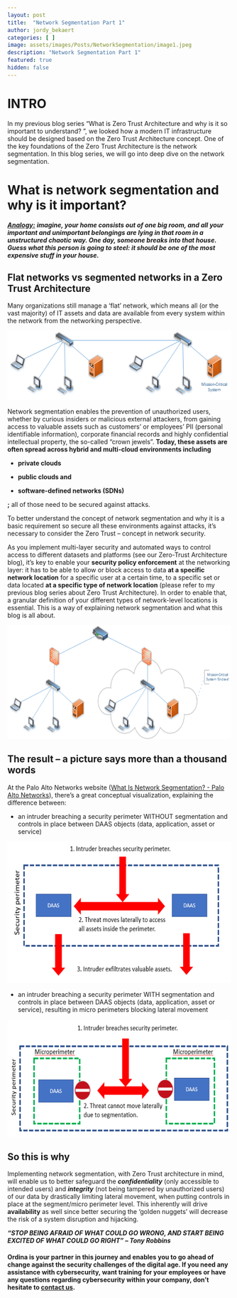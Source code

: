 ```yaml
---
layout: post
title:  "Network Segmentation Part 1"
author: jordy_bekaert
categories: [ ]
image: assets/images/Posts/NetworkSegmentation/image1.jpeg
description: "Network Segmentation Part 1"
featured: true
hidden: false
---
```


INTRO 
=====

In my previous blog series “What is Zero Trust Architecture and why is it so important to understand? ”, we looked how a modern IT infrastructure should be designed based on the Zero Trust Architecture concept. One of the key foundations of the Zero Trust Architecture is the network segmentation. In this blog series, we will go into deep dive on the network segmentation.

What is network segmentation and why is it important?
=====================================================

***<u>Analogy:</u>*** ***imagine, your home consists out of one big room, and all your important and unimportant belongings are lying in that room in a unstructured chaotic way. One day, someone breaks into that house. Guess what this person is going to steel: it should be one of the most expensive stuff in your house.***

Flat networks vs segmented networks in a Zero Trust Architecture
----------------------------------------------------------------

Many organizations still manage a ‘flat’ network, which means all (or the vast majority) of IT assets and data are available from every system within the network from the networking perspective.

<img src="assets/images/Posts/NetworkSegmentation/image2.png" style="width:5.88681in;height:1.62292in"/>

Network segmentation enables the prevention of unauthorized users, whether by curious insiders or malicious external attackers, from gaining access to valuable assets such as customers’ or employees’ PII (personal identifiable information), corporate financial records and highly confidential intellectual property, the so-called “crown jewels”. **Today, these assets are often spread across hybrid and multi-cloud environments including**

-   **private clouds**

-   **public clouds and**

-   **software-defined networks (SDNs)**

**;** all of those need to be secured against attacks.

To better understand the concept of network segmentation and why it is a basic requirement so secure all these environments against attacks, it’s necessary to consider the Zero Trust – concept in network security.

As you implement multi-layer security and automated ways to control access to different datasets and platforms (see our Zero-Trust Architecture blog), it’s key to enable your **security policy enforcement** at the networking layer: it has to be able to allow or block access to data **at a specific network location** for a specific user at a certain time, to a specific set or data located **at a specific type of network location** (please refer to my previous blog series about Zero Trust Architecture). In order to enable that, a granular definition of your different types of network-level locations is essential. This is a way of explaining network segmentation and what this blog is all about.

<img src="assets/images/Posts/NetworkSegmentation/image3.png" style="width:6.29861in;height:2.66111in"/>

The result – a picture says more than a thousand words
------------------------------------------------------

At the Palo Alto Networks website ([<u>What Is Network Segmentation? - Palo Alto Networks</u>](https://www.paloaltonetworks.com/cyberpedia/what-is-network-segmentation)), there’s a great conceptual visualization, explaining the difference between:

-   an intruder breaching a security perimeter WITHOUT segmentation and controls in place between DAAS objects (data, application, asset or service)

<img src="assets/images/Posts/NetworkSegmentation/image4.png" style="width:6.29861in;height:3.31944in"/>

-   an intruder breaching a security perimeter WITH segmentation and controls in place between DAAS objects (data, application, asset or service), resulting in micro perimeters blocking lateral movement

<img src="assets/images/Posts/NetworkSegmentation/image5.png" style="width:6.29861in;height:2.74167in"/>

So this is why
--------------

Implementing network segmentation, with Zero Trust architecture in mind, will enable us to better safeguard the ***confidentiality*** (only accessible to intended users) and ***integrity*** (not being tampered by unauthorized users) of our data by drastically limiting lateral movement, when putting controls in place at the segment/micro perimeter level. This inherently will drive **availability** as well since better securing the ‘golden nuggets’ will decrease the risk of a system disruption and hijacking.

***“STOP BEING AFRAID OF WHAT COULD GO WRONG, AND START BEING EXCITED OF WHAT COULD GO RIGHT” – Tony Robbins***


#### Ordina is your partner in this journey and enables you to go ahead of change against the security challenges of the digital age. If you need any assistance with cybersecurity, want training for your employees or have any questions regarding cybersecurity within your company, don’t hesitate to [contact us](https://www.ordina.be/diensten/security-and-privacy/).